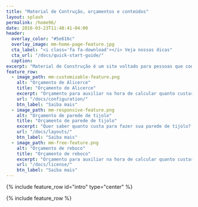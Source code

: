 ```yaml
---
title: "Material de Contrução, orçamentos e conteúdos"
layout: splash
permalink: /home96/
date: 2016-03-23T11:48:41-04:00
header:
  overlay_color: "#5e616c"
  overlay_image: mm-home-page-feature.jpg
  cta_label: "<i class='fa fa-download'></i> Veja nossas dicas"
  cta_url: "/docs/quick-start-guide/"
  caption:
excerpt: "Material de Construção é um site voltado para pessoas que constroem e precisam de respostas simples, rápidas e GRÁTIS para pequenos orçamentos, como orçamento de alicerce, orçamento de muro e etc."
feature_row:
  - image_path: mm-customizable-feature.png
    alt: "Orçamento de Alicerce"
    title: "Orçamento de Alicerce"
    excerpt: "Orçamento para auxiliar na hora de calcular quanto custará para fazer o seu alicerce"
    url: "/docs/configuration/"
    btn_label: "Saiba mais"
  - image_path: mm-responsive-feature.png
    alt: "Orçamento de parede de tijolo"
    title: "Orçamento de parede de tijolo"
    excerpt: "Quer saber quanto custa para fazer sua parede de tijolo? Veja GRÁTIS neste mini orçamento"
    url: "/docs/layouts/"
    btn_label: "Saiba mais"
  - image_path: mm-free-feature.png
    alt: "Orçamento de reboco"
    title: "Orçamento de reboco"
    excerpt: "Orçamento para auxiliar na hora de calcular quanto custará para fazer o reboco da sua parede"
    url: "/docs/license/"
    btn_label: "Saiba mais"
---
```


{% include feature_row id="intro" type="center" %}

{% include feature_row %}
